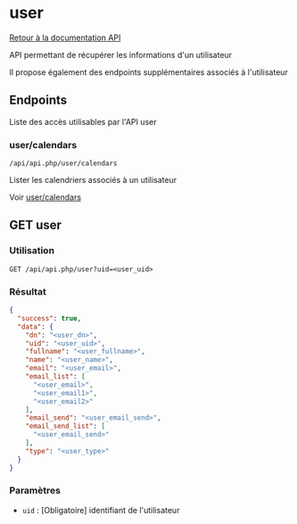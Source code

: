 # user

[Retour à la documentation API](../README.md#utilisation-de-lapi)

API permettant de récupérer les informations d'un utilisateur

Il propose également des endpoints supplémentaires associés à l'utilisateur

## Endpoints

Liste des accès utilisables par l'API user

### user/calendars

```url
/api/api.php/user/calendars
```

Lister les calendriers associés à un utilisateur

Voir [user/calendars](calendars/README.md#usercalendars)

## GET user

### Utilisation

```url
GET /api/api.php/user?uid=<user_uid>
```

### Résultat

```json
{
  "success": true,
  "data": {
    "dn": "<user_dn>",
    "uid": "<user_uid>",
    "fullname": "<user_fullname>",
    "name": "<user_name>",
    "email": "<user_email>",
    "email_list": [
      "<user_email>",
      "<user_email1>",
      "<user_email2>"
    ],
    "email_send": "<user_email_send>",
    "email_send_list": [
      "<user_email_send>"
    ],
    "type": "<user_type>"
  }
}
```

### Paramètres

 - `uid` : [Obligatoire] identifiant de l'utilisateur
